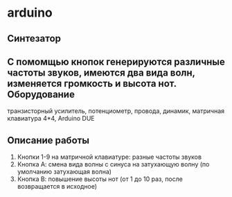 # arduino
Синтезатор
------------
С помомщью кнопок генерируются различные частоты звуков, имеются два вида волн, изменяется громкость и высота нот.
Оборудование
-----
транзисторный усилитель, потенциометр, провода, динамик, матричная клавиатура 4*4, Arduino DUE

Описание работы
----------
1. Кнопки 1-9 на матричной клавиатуре: разные частоты звуков
2. Кнопка А: смена вида волны с синуса на затухающую волну (по умолчанию затухающая волна)
3. Кнопка В: повышение высоты нот (от 1 до 10 раз, после возвращается в исходное)

